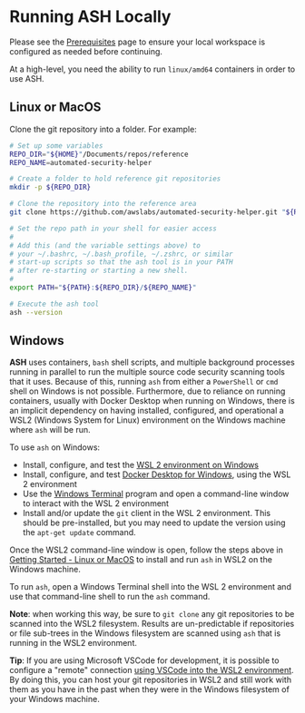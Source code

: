 # Running ASH Locally

Please see the [Prerequisites](../docs/prerequisites.md) page to ensure your local workspace is configured as needed before continuing.

At a high-level, you need the ability to run `linux/amd64` containers in order to use ASH.

## Linux or MacOS

Clone the git repository into a folder.  For example:

``` sh
# Set up some variables
REPO_DIR="${HOME}"/Documents/repos/reference
REPO_NAME=automated-security-helper

# Create a folder to hold reference git repositories
mkdir -p ${REPO_DIR}

# Clone the repository into the reference area
git clone https://github.com/awslabs/automated-security-helper.git "${REPO_DIR}/${REPO_NAME}"

# Set the repo path in your shell for easier access
#
# Add this (and the variable settings above) to
# your ~/.bashrc, ~/.bash_profile, ~/.zshrc, or similar
# start-up scripts so that the ash tool is in your PATH
# after re-starting or starting a new shell.
#
export PATH="${PATH}:${REPO_DIR}/${REPO_NAME}"

# Execute the ash tool
ash --version
```

## Windows

**ASH** uses containers, `bash` shell scripts, and multiple background processes running in parallel to run the multiple
source code security scanning tools that it uses.  Because of this, running `ash` from either a `PowerShell` or `cmd`
shell on Windows is not possible.  Furthermore, due to reliance on running containers, usually with Docker Desktop
when running on Windows, there is an implicit dependency on having installed, configured, and operational a WSL2
(Windows System for Linux) environment on the Windows machine where `ash` will be run.

To use `ash` on Windows:

* Install, configure, and test the [WSL 2 environment on Windows](https://learn.microsoft.com/en-us/windows/wsl/install)
* Install, configure, and test [Docker Desktop for Windows](https://docs.docker.com/desktop/install/windows-install/), using the WSL 2 environment
* Use the [Windows Terminal](https://learn.microsoft.com/en-us/windows/terminal/install) program and open a command-line window to interact with the WSL 2 environment
* Install and/or update the `git` client in the WSL 2 environment.  This should be pre-installed, but you may need to update the version
  using the `apt-get update` command.

Once the WSL2 command-line window is open, follow the steps above in [Getting Started - Linux or MacOS](#getting-started---linux-or-macos)
to install and run `ash` in WSL2 on the Windows machine.

To run `ash`, open a Windows Terminal shell into the WSL 2 environment and use that command-line shell to run the `ash` command.

**Note**: when working this way, be sure to `git clone` any git repositories to be scanned into the WSL2 filesystem.
Results are un-predictable if repositories or file sub-trees in the Windows filesystem are scanned using `ash`
that is running in the WSL2 environment.

**Tip**: If you are using Microsoft VSCode for development, it is possible to configure a "remote" connection
[using VSCode into the WSL2 environment](https://learn.microsoft.com/en-us/windows/wsl/tutorials/wsl-vscode).
By doing this, you can host your git repositories in WSL2 and still
work with them as you have in the past when they were in the Windows filesystem of your Windows machine.
